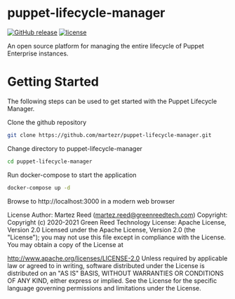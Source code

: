 # puppet-lifecycle-manager

[![GitHub release](https://img.shields.io/github/release/martezr/puppet-lifecycle-manager.svg)](https://github.com/martezr/puppet-lifecycle-manager/releases)
[![license](https://img.shields.io/github/license/martezr/puppet-lifecycle-manager.svg)](https://github.com/martezr/puppet-lifecycle-manager/blob/master/LICENSE.txt)

An open source platform for managing the entire lifecycle of Puppet Enterprise instances.

# Getting Started

The following steps can be used to get started with the Puppet Lifecycle Manager.

Clone the github repository

```bash
git clone https://github.com/martezr/puppet-lifecycle-manager.git
```

Change directory to puppet-lifecycle-manager

```bash
cd puppet-lifecycle-manager
```

Run docker-compose to start the application

```bash
docker-compose up -d
```

Browse to http://localhost:3000 in a modern web browser


License
Author:    Martez Reed (martez.reed@greenreedtech.com)
Copyright:    Copyright (c) 2020-2021 Green Reed Technology
License:    Apache License, Version 2.0
Licensed under the Apache License, Version 2.0 (the "License"); you may not use this file except in compliance with the License. You may obtain a copy of the License at

http://www.apache.org/licenses/LICENSE-2.0
Unless required by applicable law or agreed to in writing, software distributed under the License is distributed on an "AS IS" BASIS, WITHOUT WARRANTIES OR CONDITIONS OF ANY KIND, either express or implied. See the License for the specific language governing permissions and limitations under the License.
